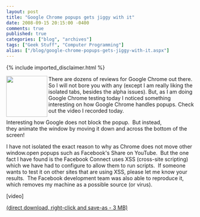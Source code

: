 ```yaml
---
layout: post
title: "Google Chrome popups gets jiggy with it"
date: 2008-09-15 20:15:00 -0400
comments: true
published: true
categories: ["blog", "archives"]
tags: ["Geek Stuff", "Computer Programming"]
alias: ["/blog/google-chrome-popups-gets-jiggy-with-it.aspx"]
---
```

<!-- more -->
{% include imported_disclaimer.html %}
<P><IMG style="WIDTH: 110px; HEIGHT: 110px" align=left src="http://i.cmpnet.com/infoweek/graphics_library/110x110/google_chrome_noshadow.jpg" width=110 height=110 mce_src="http://i.cmpnet.com/infoweek/graphics_library/110x110/google_chrome_noshadow.jpg">There are dozens of reviews for Google Chrome out there. So I will not bore you with any (except I am really liking&nbsp;the isolated tabs, besides the alpha issues).&nbsp;But, as I am doing Google Chrome testing today I noticed something interesting on how Google Chrome handles popups.&nbsp;Check out the video I recorded today.</P>
<P>Interesting how Google does not block the popup.&nbsp; But instead, they&nbsp;animate the window by moving it down and across the bottom of the screen!</P>
<P>I have not isolated the exact reason to why&nbsp;as Chrome does not&nbsp;move other window.open popups such as Facebook's Share on YouTube.&nbsp; But the one fact I have found is the Facebook Connect uses XSS (cross-site scripting) which we have had to configure to allow them to run scripts.&nbsp; If someone wants to test it on other sites that are using XSS, please let me know your results.&nbsp; The Facebook development team was also able to reproduce it, which removes my machine as a possible source (or virus).</P>
<P>[video]</P>
<P><A href="/downloads/fbconnect-moving.wmv" target=_blank mce_href="/downloads/fbconnect-moving.wmv">(direct download, right-click and save-as - 3 MB)</A></P>
<P mce_keep="true">&nbsp;</P>
<DIV></DIV>
